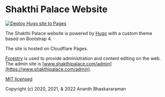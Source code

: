 # Shakthi Palace Website

[![Deploy Hugo site to Pages](https://github.com/shakthipalace/shakthi-palace-web/actions/workflows/hugo.yml/badge.svg)](https://github.com/shakthipalace/shakthi-palace-web/actions/workflows/hugo.yml)

The Shakthi Palace website is powered by [Hugo](https://gohugo.io) with 
a custom theme based on Bootstrap 4.

The site is hosted on Cloudflare Pages.

[Forestry](https://forestry.io) is used to provide administration and content editing on the web.
The admin site is [www.shakthipalace.com/admin](https://www.shakthipalace.com/admin).

[MIT licensed](LICENSE)

Copyright (c) 2020, 2021, & 2022 Ananth Bhaskararaman

